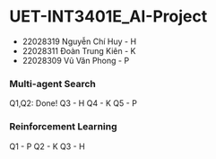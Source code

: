 # UET-INT3401E_AI-Project

- 22028319	Nguyễn Chí Huy - H
- 22028311	Đoàn Trung Kiên - K
- 22028309	Vũ Văn Phong - P

### Multi-agent Search
Q1,Q2: Done!
Q3 - H
Q4 - K
Q5 - P

### Reinforcement Learning
Q1 - P
Q2 - K
Q3 - H
